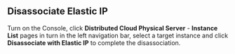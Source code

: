 ## Disassociate Elastic IP

Turn on the Console, click **Distributed Cloud Physical Server** - **Instance List** pages in turn in the left navigation bar, select a target instance and click **Disassociate with Elastic IP** to complete the disassociation.<br/>
